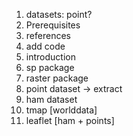 1. datasets: point?
2. Prerequisites
3. references
4. add code
5. introduction
6. sp package
7. raster package
8. point dataset -> extract
9. ham dataset
10. tmap [worlddata]
11. leaflet [ham + points]
